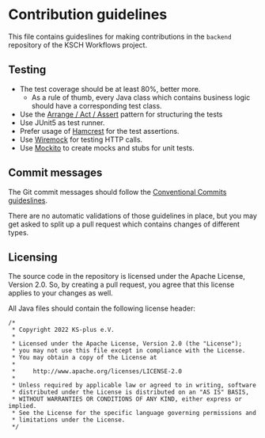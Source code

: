 # Contribution guidelines

This file contains guideslines for making contributions in the `backend` repository of the KSCH Workflows project.

## Testing

- The test coverage should be at least 80%, better more.
  - As a rule of thumb, every Java class which contains business logic should have a corresponding test class.
- Use the [Arrange / Act / Assert](http://wiki.c2.com/?ArrangeActAssert) pattern for structuring the tests
- Use JUnit5 as test runner.
- Prefer usage of [Hamcrest](http://hamcrest.org/JavaHamcrest/tutorial) for the test assertions.
- Use [Wiremock](https://wiremock.org/docs/junit-jupiter/) for testing HTTP calls.
- Use [Mockito](https://stackoverflow.com/a/40962941/2339010) to create mocks and stubs for unit tests.

## Commit messages

The Git commit messages should follow the [Conventional Commits guideslines](https://www.conventionalcommits.org/en/v1.0.0/#summary).

There are no automatic validations of those guidelines in place, but you may get asked to split up a pull request which contains changes of different types.

## Licensing

The source code in the repository is licensed under the Apache License, Version 2.0.
So, by creating a pull request, you agree that this license applies to your changes as well.

All Java files should contain the following license header:

```
/*
 * Copyright 2022 KS-plus e.V.
 *
 * Licensed under the Apache License, Version 2.0 (the "License");
 * you may not use this file except in compliance with the License.
 * You may obtain a copy of the License at
 *
 *     http://www.apache.org/licenses/LICENSE-2.0
 *
 * Unless required by applicable law or agreed to in writing, software
 * distributed under the License is distributed on an "AS IS" BASIS,
 * WITHOUT WARRANTIES OR CONDITIONS OF ANY KIND, either express or implied.
 * See the License for the specific language governing permissions and
 * limitations under the License.
 */
```

